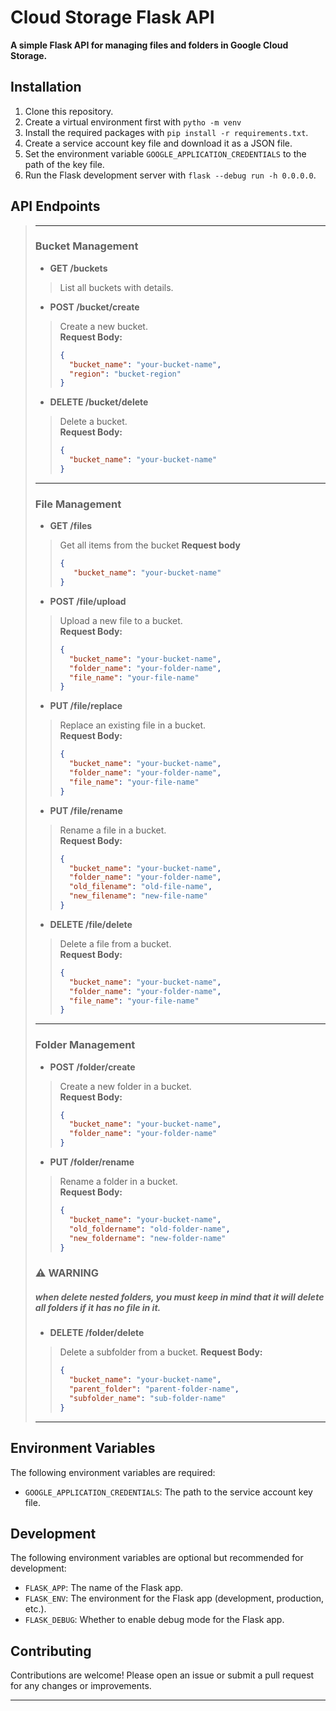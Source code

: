 # Cloud Storage Flask API
**A simple Flask API for managing files and folders in Google Cloud Storage.**


## Installation
1. Clone this repository.
2. Create a virtual environment first with `pytho -m venv`
3. Install the required packages with `pip install -r requirements.txt`.
4. Create a service account key file and download it as a JSON file.
5. Set the environment variable `GOOGLE_APPLICATION_CREDENTIALS` to the path of the key file.
6. Run the Flask development server with `flask --debug run -h 0.0.0.0`.

## API Endpoints
> ---
>### Bucket Management
>- **GET /buckets**
>> List all buckets with details.
>>
>- **POST /bucket/create**
>> Create a new bucket.  
>> **Request Body:**  
>> ```json
>> {
>>   "bucket_name": "your-bucket-name",
>>   "region": "bucket-region"
>> }
>> ```
>>
> - **DELETE /bucket/delete**
>> Delete a bucket.  
>>  **Request Body:**  
>>  ```json
>>  {
>>    "bucket_name": "your-bucket-name"
>>  }
>>  ```
> ---
>### File Management
> - **GET /files**
>> Get all items from the bucket
>> **Request body**
>> ```json
>> {
>>    "bucket_name": "your-bucket-name"
>> }
>> ```
>- **POST /file/upload**  
>>  Upload a new file to a bucket.  
>>  **Request Body:**  
>>  ```json
>>  {
>>    "bucket_name": "your-bucket-name",
>>    "folder_name": "your-folder-name",
>>    "file_name": "your-file-name"
>>  }
>>  ```
>> 
> - **PUT /file/replace**  
>>  Replace an existing file in a bucket.  
>>  **Request Body:**  
>>  ```json
>>  {
>>    "bucket_name": "your-bucket-name",
>>    "folder_name": "your-folder-name",
>>    "file_name": "your-file-name"
>>  }
>>  ```
>>
>- **PUT /file/rename**  
>>  Rename a file in a bucket.  
>>  **Request Body:**  
>>  ```json
>>  {
>>    "bucket_name": "your-bucket-name",
>>    "folder_name": "your-folder-name",
>>    "old_filename": "old-file-name",
>>    "new_filename": "new-file-name"
>>  }
>>  ```
>>
>- **DELETE /file/delete**  
>>  Delete a file from a bucket.  
>>  **Request Body:**  
>>  ```json
>>  {
>>    "bucket_name": "your-bucket-name",
>>    "folder_name": "your-folder-name",
>>    "file_name": "your-file-name"
>>  }
>>  ```
> ---
>### Folder Management
>>
>- **POST /folder/create**  
>>  Create a new folder in a bucket.  
>>  **Request Body:**  
>>  ```json
>>  {
>>    "bucket_name": "your-bucket-name",
>>    "folder_name": "your-folder-name"
>>  }
>>  ```
>>
>- **PUT /folder/rename**  
>>  Rename a folder in a bucket.  
>>  **Request Body:**  
>>  ```json
>>  {
>>    "bucket_name": "your-bucket-name",
>>    "old_foldername": "old-folder-name",
>>    "new_foldername": "new-folder-name"
>>  }
>>  ```
>>
> ### ⚠️ WARNING
> ##### when delete nested folders, you must keep in mind that it will delete all folders if it has no file in it.
>- **DELETE /folder/delete**  
>>  Delete a subfolder from a bucket. 
>>  **Request Body:**  
>>  ```json
>>  {
>>    "bucket_name": "your-bucket-name",
>>    "parent_folder": "parent-folder-name",
>>    "subfolder_name": "sub-folder-name"
>>  }
>>  ```
> ---
## Environment Variables

The following environment variables are required:

 - `GOOGLE_APPLICATION_CREDENTIALS`: The path to the service account key file.

## Development

 The following environment variables are optional but recommended for development:
 
 * `FLASK_APP`: The name of the Flask app.
 * `FLASK_ENV`: The environment for the Flask app (development, production, etc.).
 * `FLASK_DEBUG`: Whether to enable debug mode for the Flask app.
 
 ## Contributing
 
 Contributions are welcome! Please open an issue or submit a pull request for any changes or improvements.

 ---